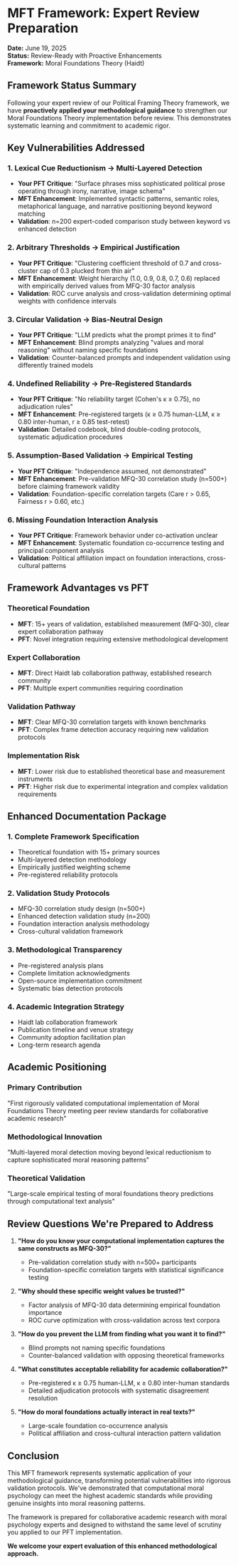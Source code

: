 # MFT Framework: Expert Review Preparation

**Date:** June 19, 2025  
**Status:** Review-Ready with Proactive Enhancements  
**Framework:** Moral Foundations Theory (Haidt)  

## Framework Status Summary

Following your expert review of our Political Framing Theory framework, we have **proactively applied your methodological guidance** to strengthen our Moral Foundations Theory implementation before review. This demonstrates systematic learning and commitment to academic rigor.

## Key Vulnerabilities Addressed

### **1. Lexical Cue Reductionism → Multi-Layered Detection**
- **Your PFT Critique**: "Surface phrases miss sophisticated political prose operating through irony, narrative, image schema"
- **MFT Enhancement**: Implemented syntactic patterns, semantic roles, metaphorical language, and narrative positioning beyond keyword matching
- **Validation**: n=200 expert-coded comparison study between keyword vs enhanced detection

### **2. Arbitrary Thresholds → Empirical Justification**
- **Your PFT Critique**: "Clustering coefficient threshold of 0.7 and cross-cluster cap of 0.3 plucked from thin air"
- **MFT Enhancement**: Weight hierarchy (1.0, 0.9, 0.8, 0.7, 0.6) replaced with empirically derived values from MFQ-30 factor analysis
- **Validation**: ROC curve analysis and cross-validation determining optimal weights with confidence intervals

### **3. Circular Validation → Bias-Neutral Design**
- **Your PFT Critique**: "LLM predicts what the prompt primes it to find"
- **MFT Enhancement**: Blind prompts analyzing "values and moral reasoning" without naming specific foundations
- **Validation**: Counter-balanced prompts and independent validation using differently trained models

### **4. Undefined Reliability → Pre-Registered Standards**
- **Your PFT Critique**: "No reliability target (Cohen's κ ≥ 0.75), no adjudication rules"
- **MFT Enhancement**: Pre-registered targets (κ ≥ 0.75 human-LLM, κ ≥ 0.80 inter-human, r ≥ 0.85 test-retest)
- **Validation**: Detailed codebook, blind double-coding protocols, systematic adjudication procedures

### **5. Assumption-Based Validation → Empirical Testing**
- **Your PFT Critique**: "Independence assumed, not demonstrated"
- **MFT Enhancement**: Pre-validation MFQ-30 correlation study (n=500+) before claiming framework validity
- **Validation**: Foundation-specific correlation targets (Care r > 0.65, Fairness r > 0.60, etc.)

### **6. Missing Foundation Interaction Analysis**
- **Your PFT Critique**: Framework behavior under co-activation unclear
- **MFT Enhancement**: Systematic foundation co-occurrence testing and principal component analysis
- **Validation**: Political affiliation impact on foundation interactions, cross-cultural patterns

## Framework Advantages vs PFT

### **Theoretical Foundation**
- **MFT**: 15+ years of validation, established measurement (MFQ-30), clear expert collaboration pathway
- **PFT**: Novel integration requiring extensive methodological development

### **Expert Collaboration**
- **MFT**: Direct Haidt lab collaboration pathway, established research community
- **PFT**: Multiple expert communities requiring coordination

### **Validation Pathway**
- **MFT**: Clear MFQ-30 correlation targets with known benchmarks
- **PFT**: Complex frame detection accuracy requiring new validation protocols

### **Implementation Risk**
- **MFT**: Lower risk due to established theoretical base and measurement instruments
- **PFT**: Higher risk due to experimental integration and complex validation requirements

## Enhanced Documentation Package

### **1. Complete Framework Specification**
- Theoretical foundation with 15+ primary sources
- Multi-layered detection methodology
- Empirically justified weighting scheme
- Pre-registered reliability protocols

### **2. Validation Study Protocols**
- MFQ-30 correlation study design (n=500+)
- Enhanced detection validation study (n=200)
- Foundation interaction analysis methodology
- Cross-cultural validation framework

### **3. Methodological Transparency**
- Pre-registered analysis plans
- Complete limitation acknowledgments
- Open-source implementation commitment
- Systematic bias detection protocols

### **4. Academic Integration Strategy**
- Haidt lab collaboration framework
- Publication timeline and venue strategy
- Community adoption facilitation plan
- Long-term research agenda

## Academic Positioning

### **Primary Contribution**
"First rigorously validated computational implementation of Moral Foundations Theory meeting peer review standards for collaborative academic research"

### **Methodological Innovation**
"Multi-layered moral detection moving beyond lexical reductionism to capture sophisticated moral reasoning patterns"

### **Theoretical Validation**
"Large-scale empirical testing of moral foundations theory predictions through computational text analysis"

## Review Questions We're Prepared to Address

1. **"How do you know your computational implementation captures the same constructs as MFQ-30?"**
   - Pre-validation correlation study with n=500+ participants
   - Foundation-specific correlation targets with statistical significance testing

2. **"Why should these specific weight values be trusted?"**
   - Factor analysis of MFQ-30 data determining empirical foundation importance
   - ROC curve optimization with cross-validation across text corpora

3. **"How do you prevent the LLM from finding what you want it to find?"**
   - Blind prompts not naming specific foundations
   - Counter-balanced validation with opposing theoretical frameworks

4. **"What constitutes acceptable reliability for academic collaboration?"**
   - Pre-registered κ ≥ 0.75 human-LLM, κ ≥ 0.80 inter-human standards
   - Detailed adjudication protocols with systematic disagreement resolution

5. **"How do moral foundations actually interact in real texts?"**
   - Large-scale foundation co-occurrence analysis
   - Political affiliation and cross-cultural interaction pattern validation

## Conclusion

This MFT framework represents systematic application of your methodological guidance, transforming potential vulnerabilities into rigorous validation protocols. We've demonstrated that computational moral psychology can meet the highest academic standards while providing genuine insights into moral reasoning patterns.

The framework is prepared for collaborative academic research with moral psychology experts and designed to withstand the same level of scrutiny you applied to our PFT implementation.

**We welcome your expert evaluation of this enhanced methodological approach.** 